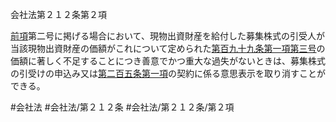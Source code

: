 会社法第２１２条第２項

[前項](会社法＿＿＿＿第２１２条第１項)第二号に掲げる場合において、現物出資財産を給付した募集株式の引受人が当該現物出資財産の価額がこれについて定められた[第百九十九条第一項第三号](会社法＿＿＿＿第１９９条第１項第３号)の価額に著しく不足することにつき善意でかつ重大な過失がないときは、募集株式の引受けの申込み又は[第二百五条第一項](会社法＿＿＿＿第２０５条第１項)の契約に係る意思表示を取り消すことができる。

#会社法
#会社法/第２１２条
#会社法/第２１２条/第２項
